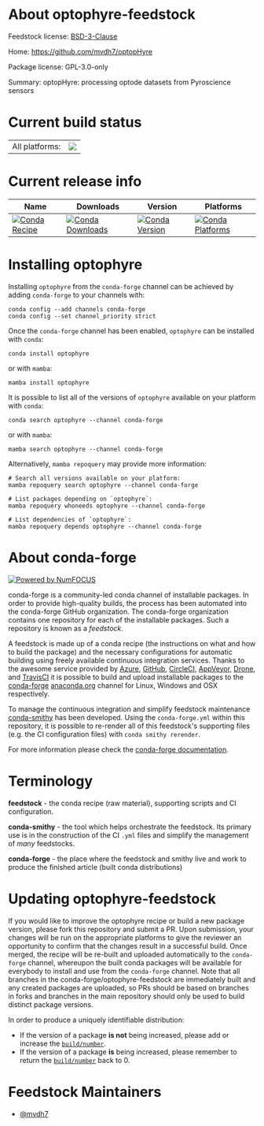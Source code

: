 About optophyre-feedstock
=========================

Feedstock license: [BSD-3-Clause](https://github.com/conda-forge/optophyre-feedstock/blob/main/LICENSE.txt)

Home: https://github.com/mvdh7/optopHyre

Package license: GPL-3.0-only

Summary: optopHyre: processing optode datasets from Pyroscience sensors

Current build status
====================


<table><tr><td>All platforms:</td>
    <td>
      <a href="https://dev.azure.com/conda-forge/feedstock-builds/_build/latest?definitionId=23525&branchName=main">
        <img src="https://dev.azure.com/conda-forge/feedstock-builds/_apis/build/status/optophyre-feedstock?branchName=main">
      </a>
    </td>
  </tr>
</table>

Current release info
====================

| Name | Downloads | Version | Platforms |
| --- | --- | --- | --- |
| [![Conda Recipe](https://img.shields.io/badge/recipe-optophyre-green.svg)](https://anaconda.org/conda-forge/optophyre) | [![Conda Downloads](https://img.shields.io/conda/dn/conda-forge/optophyre.svg)](https://anaconda.org/conda-forge/optophyre) | [![Conda Version](https://img.shields.io/conda/vn/conda-forge/optophyre.svg)](https://anaconda.org/conda-forge/optophyre) | [![Conda Platforms](https://img.shields.io/conda/pn/conda-forge/optophyre.svg)](https://anaconda.org/conda-forge/optophyre) |

Installing optophyre
====================

Installing `optophyre` from the `conda-forge` channel can be achieved by adding `conda-forge` to your channels with:

```
conda config --add channels conda-forge
conda config --set channel_priority strict
```

Once the `conda-forge` channel has been enabled, `optophyre` can be installed with `conda`:

```
conda install optophyre
```

or with `mamba`:

```
mamba install optophyre
```

It is possible to list all of the versions of `optophyre` available on your platform with `conda`:

```
conda search optophyre --channel conda-forge
```

or with `mamba`:

```
mamba search optophyre --channel conda-forge
```

Alternatively, `mamba repoquery` may provide more information:

```
# Search all versions available on your platform:
mamba repoquery search optophyre --channel conda-forge

# List packages depending on `optophyre`:
mamba repoquery whoneeds optophyre --channel conda-forge

# List dependencies of `optophyre`:
mamba repoquery depends optophyre --channel conda-forge
```


About conda-forge
=================

[![Powered by
NumFOCUS](https://img.shields.io/badge/powered%20by-NumFOCUS-orange.svg?style=flat&colorA=E1523D&colorB=007D8A)](https://numfocus.org)

conda-forge is a community-led conda channel of installable packages.
In order to provide high-quality builds, the process has been automated into the
conda-forge GitHub organization. The conda-forge organization contains one repository
for each of the installable packages. Such a repository is known as a *feedstock*.

A feedstock is made up of a conda recipe (the instructions on what and how to build
the package) and the necessary configurations for automatic building using freely
available continuous integration services. Thanks to the awesome service provided by
[Azure](https://azure.microsoft.com/en-us/services/devops/), [GitHub](https://github.com/),
[CircleCI](https://circleci.com/), [AppVeyor](https://www.appveyor.com/),
[Drone](https://cloud.drone.io/welcome), and [TravisCI](https://travis-ci.com/)
it is possible to build and upload installable packages to the
[conda-forge](https://anaconda.org/conda-forge) [anaconda.org](https://anaconda.org/)
channel for Linux, Windows and OSX respectively.

To manage the continuous integration and simplify feedstock maintenance
[conda-smithy](https://github.com/conda-forge/conda-smithy) has been developed.
Using the ``conda-forge.yml`` within this repository, it is possible to re-render all of
this feedstock's supporting files (e.g. the CI configuration files) with ``conda smithy rerender``.

For more information please check the [conda-forge documentation](https://conda-forge.org/docs/).

Terminology
===========

**feedstock** - the conda recipe (raw material), supporting scripts and CI configuration.

**conda-smithy** - the tool which helps orchestrate the feedstock.
                   Its primary use is in the construction of the CI ``.yml`` files
                   and simplify the management of *many* feedstocks.

**conda-forge** - the place where the feedstock and smithy live and work to
                  produce the finished article (built conda distributions)


Updating optophyre-feedstock
============================

If you would like to improve the optophyre recipe or build a new
package version, please fork this repository and submit a PR. Upon submission,
your changes will be run on the appropriate platforms to give the reviewer an
opportunity to confirm that the changes result in a successful build. Once
merged, the recipe will be re-built and uploaded automatically to the
`conda-forge` channel, whereupon the built conda packages will be available for
everybody to install and use from the `conda-forge` channel.
Note that all branches in the conda-forge/optophyre-feedstock are
immediately built and any created packages are uploaded, so PRs should be based
on branches in forks and branches in the main repository should only be used to
build distinct package versions.

In order to produce a uniquely identifiable distribution:
 * If the version of a package **is not** being increased, please add or increase
   the [``build/number``](https://docs.conda.io/projects/conda-build/en/latest/resources/define-metadata.html#build-number-and-string).
 * If the version of a package **is** being increased, please remember to return
   the [``build/number``](https://docs.conda.io/projects/conda-build/en/latest/resources/define-metadata.html#build-number-and-string)
   back to 0.

Feedstock Maintainers
=====================

* [@mvdh7](https://github.com/mvdh7/)

